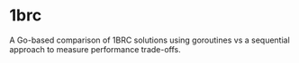 # 1brc
A Go-based comparison of 1BRC solutions using goroutines vs a sequential approach to measure performance trade-offs.
